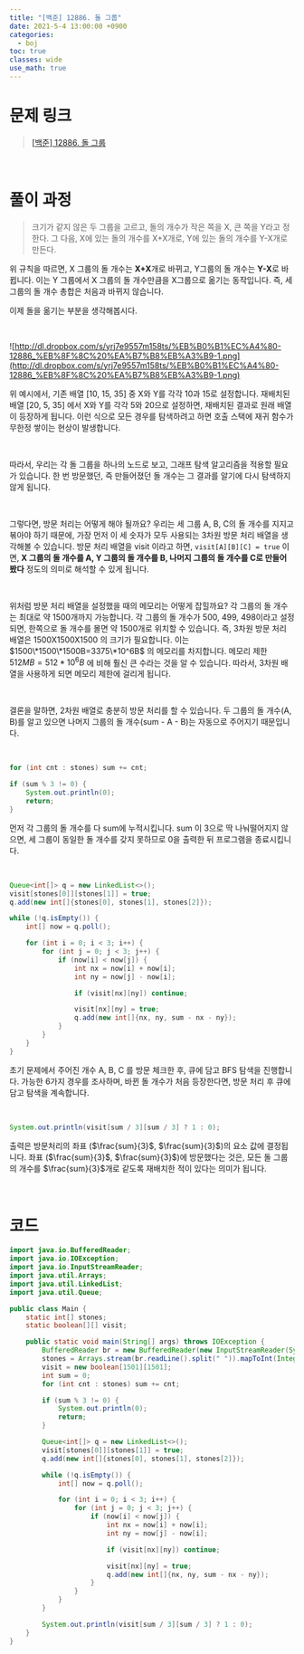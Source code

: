 ```yaml
---
title: "[백준] 12886. 돌 그룹"
date: 2021-5-4 13:00:00 +0900
categories:
  - boj
toc: true
classes: wide
use_math: true
---
```


# 문제 링크

> [[백준] 12886. 돌 그룹](https://www.acmicpc.net/problem/12886)

<br>

# 풀이 과정

> 크기가 같지 않은 두 그룹을 고르고, 돌의 개수가 작은 쪽을 X, 큰 쪽을 Y라고 정한다. 그 다음, X에 있는 돌의 개수를 X+X개로, Y에 있는 돌의 개수를 Y-X개로 만든다.

위 규칙을 따르면, X 그룹의 돌 개수는 **X+X**개로 바뀌고, Y그룹의 돌 개수는 **Y-X**로 바뀝니다. 이는 Y 그룹에서 X 그룹의 돌 개수만큼을 X그룹으로 옮기는 동작입니다. 즉, 세 그룹의 돌 개수 총합은 처음과 바뀌지 않습니다.

이제 돌을 옮기는 부분을 생각해봅시다.

<br>

![http://dl.dropbox.com/s/yrj7e9557m158ts/%EB%B0%B1%EC%A4%80-12886_%EB%8F%8C%20%EA%B7%B8%EB%A3%B9-1.png](http://dl.dropbox.com/s/yrj7e9557m158ts/%EB%B0%B1%EC%A4%80-12886_%EB%8F%8C%20%EA%B7%B8%EB%A3%B9-1.png)

위 예시에서, 기존 배열 [10, 15, 35] 중 X와 Y를 각각 10과 15로 설정합니다. 재배치된 배열 [20, 5, 35] 에서 X와 Y를 각각 5와 20으로 설정하면, 재배치된 결과로 원래 배열이 등장하게 됩니다. 이런 식으로 모든 경우를 탐색하려고 하면 호출 스택에 재귀 함수가 무한정 쌓이는 현상이 발생합니다.

<br>

따라서, 우리는 각 돌 그룹을 하나의 노드로 보고, 그래프 탐색 알고리즘을 적용할 필요가 있습니다. 한 번 방문했던, 즉 만들어졌던 돌 개수는 그 결과를 알기에 다시 탐색하지 않게 됩니다.

<br>

그렇다면, 방문 처리는 어떻게 해야 될까요? 우리는 세 그룹 A, B, C의 돌 개수를 지지고 볶아야 하기 때문에, 가장 먼저 이 세 숫자가 모두 사용되는 3차원 방문 처리 배열을 생각해볼 수 있습니다. 방문 처리 배열을 visit 이라고 하면, `visit[A][B][C] = true` 이면, **X 그룹의 돌 개수를 A, Y 그룹의 돌 개수를 B, 나머지 그룹의 돌 개수를 C로 만들어 봤다** 정도의 의미로 해석할 수 있게 됩니다.

<br>

위처럼 방문 처리 배열을 설정했을 때의 메모리는 어떻게 잡힐까요? 각 그룹의 돌 개수는 최대로 약 1500개까지 가능합니다. 각 그룹의 돌 개수가 500, 499, 498이라고 설정되면, 한쪽으로 돌 개수를 몰면 약 1500개로 위치할 수 있습니다. 즉, 3차원 방문 처리 배열은 1500X1500X1500 의 크기가 필요합니다. 이는 $1500\*1500\*1500B=3375\*10^6B$ 의 메모리를 차지합니다. 메모리 제한 $512MB=512*10^6B$ 에 비해 훨신 큰 수라는 것을 알 수 있습니다. 따라서, 3차원 배열을 사용하게 되면 메모리 제한에 걸리게 됩니다.

<br>

결론을 말하면, 2차원 배열로 충분히 방문 처리를 할 수 있습니다. 두 그룹의 돌 개수(A, B)를 알고 있으면 나머지 그룹의 돌 개수(sum - A - B)는 자동으로 주어지기 때문입니다.

<br>

```java
for (int cnt : stones) sum += cnt;

if (sum % 3 != 0) {
    System.out.println(0);
    return;
}
```

먼저 각 그룹의 돌 개수를 다 sum에 누적시킵니다. sum 이 3으로 딱 나눠떨어지지 않으면, 세 그룹이 동일한 돌 개수를 갖지 못하므로 0을 출력한 뒤 프로그램을 종료시킵니다.

<br>

```java
Queue<int[]> q = new LinkedList<>();
visit[stones[0]][stones[1]] = true;
q.add(new int[]{stones[0], stones[1], stones[2]});

while (!q.isEmpty()) {
    int[] now = q.poll();

    for (int i = 0; i < 3; i++) {
        for (int j = 0; j < 3; j++) {
            if (now[i] < now[j]) {
                int nx = now[i] + now[i];
                int ny = now[j] - now[i];

                if (visit[nx][ny]) continue;

                visit[nx][ny] = true;
                q.add(new int[]{nx, ny, sum - nx - ny});
            }
        }
    }
}
```

초기 문제에서 주어진 개수 A, B, C 를 방문 체크한 후, 큐에 담고 BFS 탐색을 진행합니다. 가능한 6가지 경우를 조사하며, 바뀐 돌 개수가 처음 등장한다면, 방문 처리 후 큐에 담고 탐색을 계속합니다.

<br>

```java
System.out.println(visit[sum / 3][sum / 3] ? 1 : 0);
```

출력은 방문처리의 좌표 ($\frac{sum}{3}$, $\frac{sum}{3}$)의 요소 값에 결정됩니다. 좌표 ($\frac{sum}{3}$, $\frac{sum}{3}$)에 방문했다는 것은, 모든 돌 그룹의 개수를 $\frac{sum}{3}$개로 같도록 재배치한 적이 있다는 의미가 됩니다.

<br>

# 코드

```java
import java.io.BufferedReader;
import java.io.IOException;
import java.io.InputStreamReader;
import java.util.Arrays;
import java.util.LinkedList;
import java.util.Queue;

public class Main {
    static int[] stones;
    static boolean[][] visit;

    public static void main(String[] args) throws IOException {
        BufferedReader br = new BufferedReader(new InputStreamReader(System.in));
        stones = Arrays.stream(br.readLine().split(" ")).mapToInt(Integer::parseInt).toArray();
        visit = new boolean[1501][1501];
        int sum = 0;
        for (int cnt : stones) sum += cnt;

        if (sum % 3 != 0) {
            System.out.println(0);
            return;
        }

        Queue<int[]> q = new LinkedList<>();
        visit[stones[0]][stones[1]] = true;
        q.add(new int[]{stones[0], stones[1], stones[2]});

        while (!q.isEmpty()) {
            int[] now = q.poll();

            for (int i = 0; i < 3; i++) {
                for (int j = 0; j < 3; j++) {
                    if (now[i] < now[j]) {
                        int nx = now[i] + now[i];
                        int ny = now[j] - now[i];

                        if (visit[nx][ny]) continue;

                        visit[nx][ny] = true;
                        q.add(new int[]{nx, ny, sum - nx - ny});
                    }
                }
            }
        }

        System.out.println(visit[sum / 3][sum / 3] ? 1 : 0);
    }
}
```